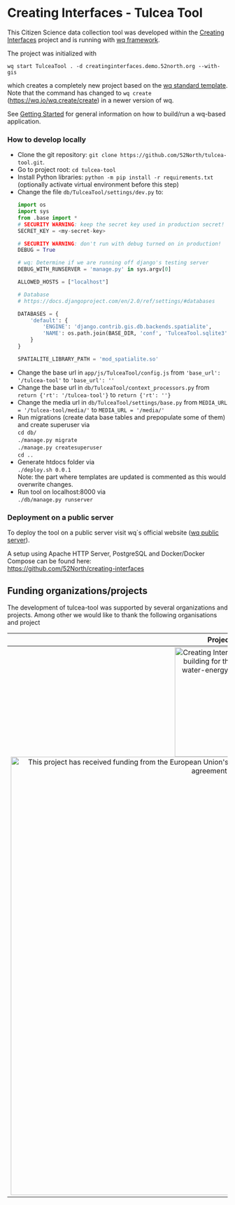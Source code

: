  Creating Interfaces - Tulcea Tool
=========================================

This Citizen Science data collection tool was developed within the <a target="_blank" href="https://creatinginterfaces.eifer.kit.edu/">Creating Interfaces</a> project and is running with [wq framework]. 

The project was initialized with
```
wq start TulceaTool . -d creatinginterfaces.demo.52north.org --with-gis
```  
which creates a completely new project based on the [wq standard template].  
Note that the command has changed to `wq create` (https://wq.io/wq.create/create) in a newer version of wq.

See [Getting Started] for general information on how to build/run a wq-based application.

### How to develop locally

* Clone the git repository: `git clone https://github.com/52North/tulcea-tool.git`.
* Go to project root: `cd tulcea-tool`
* Install Python libraries: `python -m pip install -r requirements.txt` (optionally activate virtual environment before this step)
* Change the file `db/TulceaTool/settings/dev.py` to:
  ```python
  import os
  import sys
  from .base import *
  # SECURITY WARNING: keep the secret key used in production secret!
  SECRET_KEY = <my-secret-key>

  # SECURITY WARNING: don't run with debug turned on in production!
  DEBUG = True

  # wq: Determine if we are running off django's testing server
  DEBUG_WITH_RUNSERVER = 'manage.py' in sys.argv[0]

  ALLOWED_HOSTS = ["localhost"]

  # Database
  # https://docs.djangoproject.com/en/2.0/ref/settings/#databases

  DATABASES = {
      'default': {
          'ENGINE': 'django.contrib.gis.db.backends.spatialite',
          'NAME': os.path.join(BASE_DIR, 'conf', 'TulceaTool.sqlite3'),
      }
  }

  SPATIALITE_LIBRARY_PATH = 'mod_spatialite.so'
  ```
* Change the base url in `app/js/TulceaTool/config.js` from `'base_url': '/tulcea-tool'` to `'base_url': ''`
* Change the base url in `db/TulceaTool/context_processors.py` from `return {'rt': '/tulcea-tool'}` to `return {'rt': ''}`
* Change the media url in `db/TulceaTool/settings/base.py` from `MEDIA_URL = '/tulcea-tool/media/'` to `MEDIA_URL = '/media/'`
* Run migrations (create data base tables and prepopulate some of them) and create superuser via   
  `cd db/`   
  `./manage.py migrate`  
  `./manage.py createsuperuser`  
  `cd ..`
* Generate htdocs folder via  
  `./deploy.sh 0.0.1`  
  Note: the part where templates are updated is commented as this would overwrite changes.
* Run tool on localhost:8000 via  
  `./db/manage.py runserver`
  
### Deployment on a public server

To deploy the tool on a public server visit wq`s official website ([wq public server]).

A setup using Apache HTTP Server, PostgreSQL and Docker/Docker Compose can be found here:  
https://github.com/52North/creating-interfaces

[wq framework]: http://wq.io/
[Getting Started]: https://wq.io/docs/setup
[wq standard template]: https://github.com/wq/wq-django-template
[wq public server]: https://wq.io/guides/setup-wq-with-apache-postgresql


Funding organizations/projects
-------

The development of tulcea-tool was supported by several organizations and projects. Among other we would like to thank the following organisations and project

| Project/Logo | Description |
| :-------------: | :------------- |
| <a target="_blank" href="https://creatinginterfaces.eifer.kit.edu/"><img alt="Creating Interfaces - capacity building for the urban food-water-energy (FWE) -nexus" align="middle" width="250" src="https://creatinginterfaces.eifer.kit.edu/wp-content/uploads/2018/06/logo_creating-interfaces_250x104.png"/></a><a target="_blank" href="https://ec.europa.eu/programmes/horizon2020/en/home"><img alt="This project has received funding from the European Union's Horizon 2020 research and innovation programme under grant agreement No 730254" align="middle" width="1000" src="https://creatinginterfaces.eifer.kit.edu/wp-content/uploads/2018/06/logo_eu-600x160.png"/></a> | The development of this version of tulcea-tool was supported by the <a target="_blank" href="https://ec.europa.eu/programmes/horizon2020/en/home">European Union's Horizon 2020 research and innovation programme</a> (grant agreement No 730254) within the research project <a target="_blank" href="https://creatinginterfaces.eifer.kit.edu/">Creating Interfaces</a>. |
